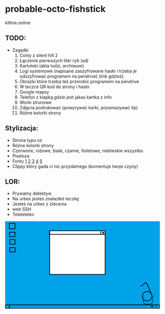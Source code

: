 # probable-octo-fishstick

killme.online

## TODO:
- Zagadki
  1. Coiny z silent hill 2
  2. Łączenie pierwszych liter ryb (xd)
  3. Kartoteki (akta ludzi, archiwum)
  4. Logi systemowe (napisane zaszyfrowane hasło i trzeba je odszyfrować programem na pendrive) (link gdzieś)
  5. Obrazki które trzeba też przerobić programem na pendrive
  6. W teczce QR kod do strony i hasło
  7. Google mapsy
  8. Telefon z klapką gdzie jest jakas kartka z info
  9. Worki strunowe
  10. Zdjęcia podrukować (powyrywać karki, pozamazywać itp)
  11. Różne kolorki strony

## Stylizacja:
  - Strona typu os
  - Różne kolorki strony
  - Czerwone, różowe, biale, czarne, fioletowe, niebieskie wszystko
  - Pixeloza
  - Fonty [1](https://www.dafont.com/alagard.font) [2](https://www.dafont.com/edit-undo-dot.font) [3](https://www.dafont.com/dot-digital-7.font) [4](https://www.dafont.com/smalle.font?text=epson) [5](https://www.dafont.com/pixeled-english.font?text=epson)
  - Clippy który gada ci nic przydatnego (komentuje twoje czyny)

 ## LOR:
   - Prywatny detektyw 
   - Na urbex jesteś znalazłeś teczkę
   - Jesteś na urbex z zlecenia
   - web SSH
   - Teleleleleo

![img](./Foto1.png)
